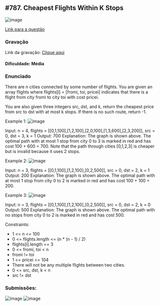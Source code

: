 ## #787. Cheapest Flights Within K Stops

![image](https://github.com/user-attachments/assets/088da9d2-8e92-4118-9b13-efec37ed1bab)

[Link para a questão](https://leetcode.com/problems/super-egg-drop/description/)

### Gravação

Link da gravação: [Clique aqui](https://www.youtube.com/watch?v=bl3wXfF7CGc)

#### Dificuldade: Média

### Enunciado

There are n cities connected by some number of flights. You are given an array flights where flights[i] = [fromi, toi, pricei] indicates that there is a flight from city fromi to city toi with cost pricei.

You are also given three integers src, dst, and k, return the cheapest price from src to dst with at most k stops. If there is no such route, return -1.

Example 1:
![image](https://github.com/user-attachments/assets/333cdac4-4b23-43ca-9400-7e6c5d443569)

Input: n = 4, flights = [[0,1,100],[1,2,100],[2,0,100],[1,3,600],[2,3,200]], src = 0, dst = 3, k = 1
Output: 700
Explanation:
The graph is shown above.
The optimal path with at most 1 stop from city 0 to 3 is marked in red and has cost 100 + 600 = 700.
Note that the path through cities [0,1,2,3] is cheaper but is invalid because it uses 2 stops.

Example 2:
![image](https://github.com/user-attachments/assets/94734ee7-1ffc-4b82-ab3a-bfda8bc9673b)

Input: n = 3, flights = [[0,1,100],[1,2,100],[0,2,500]], src = 0, dst = 2, k = 1
Output: 200
Explanation:
The graph is shown above.
The optimal path with at most 1 stop from city 0 to 2 is marked in red and has cost 100 + 100 = 200.

Example 3:
![image](https://github.com/user-attachments/assets/f5dbed0c-c310-4396-9ed4-0d0a6152280b)

Input: n = 3, flights = [[0,1,100],[1,2,100],[0,2,500]], src = 0, dst = 2, k = 0
Output: 500
Explanation:
The graph is shown above.
The optimal path with no stops from city 0 to 2 is marked in red and has cost 500.


Constraints:

- 1 <= n <= 100
- 0 <= flights.length <= (n * (n - 1) / 2)
- flights[i].length == 3
- 0 <= fromi, toi < n
- fromi != toi
- 1 <= pricei <= 104
- There will not be any multiple flights between two cities.
- 0 <= src, dst, k < n
- src != dst


### Submissões: 
![image](https://github.com/user-attachments/assets/de77cdc7-b8b7-4f67-9c79-2026c964c343)
![image](https://github.com/user-attachments/assets/b3cd961e-258f-4a42-a57c-fdcc072ad62f)






